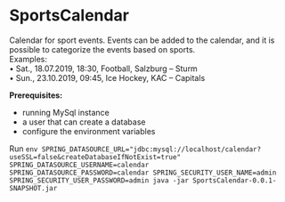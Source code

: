 # SportsCalendar
Calendar for sport events. Events can be added to the calendar,
and it is possible to categorize the events based on sports.<br/>
Examples:<br/>
• Sat., 18.07.2019, 18:30, Football, Salzburg – Sturm<br/>
• Sun., 23.10.2019, 09:45, Ice Hockey, KAC – Capitals

****Prerequisites:****
- running MySql instance
- a user that can create a database
- configure the environment variables

Run `env SPRING_DATASOURCE_URL="jdbc:mysql://localhost/calendar?useSSL=false&createDatabaseIfNotExist=true" SPRING_DATASOURCE_USERNAME=calendar SPRING_DATASOURCE_PASSWORD=calendar SPRING_SECURITY_USER_NAME=admin SPRING_SECURITY_USER_PASSWORD=admin java -jar SportsCalendar-0.0.1-SNAPSHOT.jar`

